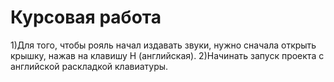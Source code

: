 # Курсовая работа
1)Для того, чтобы рояль начал издавать звуки, нужно сначала открыть крышку, нажав на клавишу H (английская).
2)Начинать запуск проекта с английской раскладкой клавиатуры.

